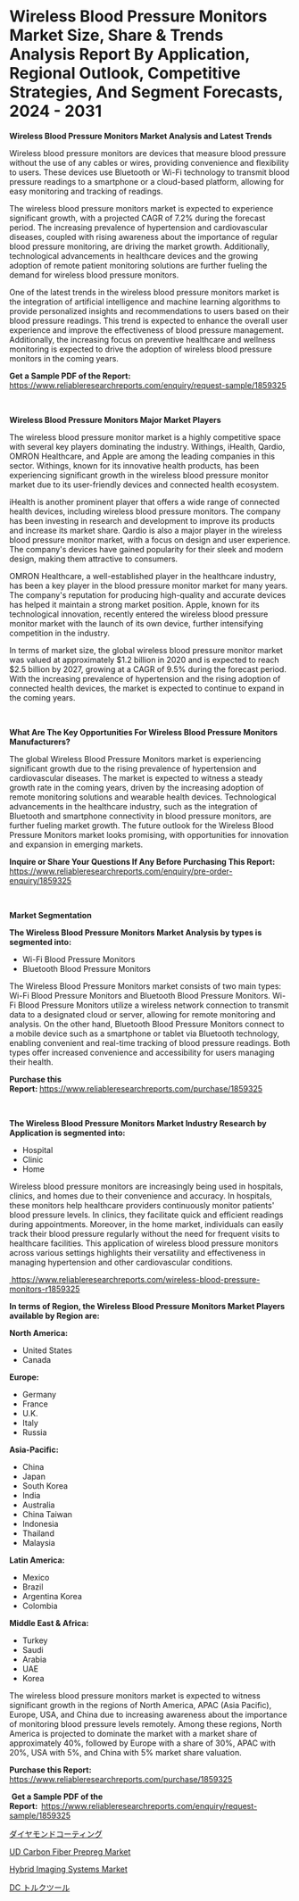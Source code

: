 <p><h1>Wireless Blood Pressure Monitors Market Size, Share & Trends Analysis Report By Application, Regional Outlook, Competitive Strategies, And Segment Forecasts, 2024 - 2031</h1></p><p><strong>Wireless Blood Pressure Monitors Market Analysis and Latest Trends</strong></p>
<p><p>Wireless blood pressure monitors are devices that measure blood pressure without the use of any cables or wires, providing convenience and flexibility to users. These devices use Bluetooth or Wi-Fi technology to transmit blood pressure readings to a smartphone or a cloud-based platform, allowing for easy monitoring and tracking of readings.</p><p>The wireless blood pressure monitors market is expected to experience significant growth, with a projected CAGR of 7.2% during the forecast period. The increasing prevalence of hypertension and cardiovascular diseases, coupled with rising awareness about the importance of regular blood pressure monitoring, are driving the market growth. Additionally, technological advancements in healthcare devices and the growing adoption of remote patient monitoring solutions are further fueling the demand for wireless blood pressure monitors.</p><p>One of the latest trends in the wireless blood pressure monitors market is the integration of artificial intelligence and machine learning algorithms to provide personalized insights and recommendations to users based on their blood pressure readings. This trend is expected to enhance the overall user experience and improve the effectiveness of blood pressure management. Additionally, the increasing focus on preventive healthcare and wellness monitoring is expected to drive the adoption of wireless blood pressure monitors in the coming years.</p></p>
<p><strong>Get a Sample PDF of the Report:&nbsp;</strong> <a href="https://www.reliableresearchreports.com/enquiry/request-sample/1859325">https://www.reliableresearchreports.com/enquiry/request-sample/1859325</a></p>
<p>&nbsp;</p>
<p><strong>Wireless Blood Pressure Monitors Major Market Players</strong></p>
<p><p>The wireless blood pressure monitor market is a highly competitive space with several key players dominating the industry. Withings, iHealth, Qardio, OMRON Healthcare, and Apple are among the leading companies in this sector. Withings, known for its innovative health products, has been experiencing significant growth in the wireless blood pressure monitor market due to its user-friendly devices and connected health ecosystem.</p><p>iHealth is another prominent player that offers a wide range of connected health devices, including wireless blood pressure monitors. The company has been investing in research and development to improve its products and increase its market share. Qardio is also a major player in the wireless blood pressure monitor market, with a focus on design and user experience. The company's devices have gained popularity for their sleek and modern design, making them attractive to consumers.</p><p>OMRON Healthcare, a well-established player in the healthcare industry, has been a key player in the blood pressure monitor market for many years. The company's reputation for producing high-quality and accurate devices has helped it maintain a strong market position. Apple, known for its technological innovation, recently entered the wireless blood pressure monitor market with the launch of its own device, further intensifying competition in the industry.</p><p>In terms of market size, the global wireless blood pressure monitor market was valued at approximately $1.2 billion in 2020 and is expected to reach $2.5 billion by 2027, growing at a CAGR of 9.5% during the forecast period. With the increasing prevalence of hypertension and the rising adoption of connected health devices, the market is expected to continue to expand in the coming years.</p></p>
<p>&nbsp;</p>
<p><strong>What Are The Key Opportunities For Wireless Blood Pressure Monitors Manufacturers?</strong></p>
<p><p>The global Wireless Blood Pressure Monitors market is experiencing significant growth due to the rising prevalence of hypertension and cardiovascular diseases. The market is expected to witness a steady growth rate in the coming years, driven by the increasing adoption of remote monitoring solutions and wearable health devices. Technological advancements in the healthcare industry, such as the integration of Bluetooth and smartphone connectivity in blood pressure monitors, are further fueling market growth. The future outlook for the Wireless Blood Pressure Monitors market looks promising, with opportunities for innovation and expansion in emerging markets.</p></p>
<p><strong>Inquire or Share Your Questions If Any Before Purchasing This Report:</strong> <a href="https://www.reliableresearchreports.com/enquiry/pre-order-enquiry/1859325">https://www.reliableresearchreports.com/enquiry/pre-order-enquiry/1859325</a></p>
<p>&nbsp;</p>
<p><strong>Market Segmentation</strong></p>
<p><strong>The Wireless Blood Pressure Monitors Market Analysis by types is segmented into:</strong></p>
<p><ul><li>Wi-Fi Blood Pressure Monitors</li><li>Bluetooth Blood Pressure Monitors</li></ul></p>
<p><p>The Wireless Blood Pressure Monitors market consists of two main types: Wi-Fi Blood Pressure Monitors and Bluetooth Blood Pressure Monitors. Wi-Fi Blood Pressure Monitors utilize a wireless network connection to transmit data to a designated cloud or server, allowing for remote monitoring and analysis. On the other hand, Bluetooth Blood Pressure Monitors connect to a mobile device such as a smartphone or tablet via Bluetooth technology, enabling convenient and real-time tracking of blood pressure readings. Both types offer increased convenience and accessibility for users managing their health.</p></p>
<p><strong>Purchase this Report:&nbsp;</strong><a href="https://www.reliableresearchreports.com/purchase/1859325">https://www.reliableresearchreports.com/purchase/1859325</a></p>
<p>&nbsp;</p>
<p><strong>The Wireless Blood Pressure Monitors Market Industry Research by Application is segmented into:</strong></p>
<p><ul><li>Hospital</li><li>Clinic</li><li>Home</li></ul></p>
<p><p>Wireless blood pressure monitors are increasingly being used in hospitals, clinics, and homes due to their convenience and accuracy. In hospitals, these monitors help healthcare providers continuously monitor patients' blood pressure levels. In clinics, they facilitate quick and efficient readings during appointments. Moreover, in the home market, individuals can easily track their blood pressure regularly without the need for frequent visits to healthcare facilities. This application of wireless blood pressure monitors across various settings highlights their versatility and effectiveness in managing hypertension and other cardiovascular conditions.</p></p>
<p><a href="https://www.reliableresearchreports.com/wireless-blood-pressure-monitors-r1859325">&nbsp;https://www.reliableresearchreports.com/wireless-blood-pressure-monitors-r1859325</a></p>
<p><strong>In terms of Region, the Wireless Blood Pressure Monitors Market Players available by Region are:</strong></p>
<p>
    <p> <strong> North America: </strong>
        <ul>
            <li>United States</li>
            <li>Canada</li>
        </ul>
        </p> 
    <p> <strong> Europe: </strong>
        <ul>
            <li>Germany</li>
            <li>France</li>
            <li>U.K.</li>
            <li>Italy</li>
            <li>Russia</li>
        </ul>
        </p> 
    <p> <strong> Asia-Pacific: </strong>
        <ul>
            <li>China</li>
            <li>Japan</li>
            <li>South Korea</li>
            <li>India</li>
            <li>Australia</li>
            <li>China Taiwan</li>
            <li>Indonesia</li>
            <li>Thailand</li>
            <li>Malaysia</li>
        </ul>
        </p> 
    <p> <strong> Latin America: </strong>
        <ul>
            <li>Mexico</li>
            <li>Brazil</li>
            <li>Argentina Korea</li>
            <li>Colombia</li>
        </ul>
        </p> 
    <p> <strong> Middle East & Africa: </strong>
        <ul>
            <li>Turkey</li>
            <li>Saudi</li>
            <li>Arabia</li>
            <li>UAE</li>
            <li>Korea</li>
        </ul>
    </p>
    </p>
<p><p>The wireless blood pressure monitors market is expected to witness significant growth in the regions of North America, APAC (Asia Pacific), Europe, USA, and China due to increasing awareness about the importance of monitoring blood pressure levels remotely. Among these regions, North America is projected to dominate the market with a market share of approximately 40%, followed by Europe with a share of 30%, APAC with 20%, USA with 5%, and China with 5% market share valuation.</p></p>
<p><strong>Purchase this Report: </strong><a href="https://www.reliableresearchreports.com/purchase/1859325">https://www.reliableresearchreports.com/purchase/1859325</a></p>
<p>&nbsp;<strong>Get a Sample PDF of the Report:&nbsp;&nbsp;</strong><a href="https://www.reliableresearchreports.com/enquiry/request-sample/1859325">https://www.reliableresearchreports.com/enquiry/request-sample/1859325</a></p>
<p><strong></strong></p>
<p><p><a href="https://medium.com/@torreyjones1910/%E3%83%80%E3%82%A4%E3%83%A4%E3%83%A2%E3%83%B3%E3%83%89%E3%82%B3%E3%83%BC%E3%83%86%E3%82%A3%E3%83%B3%E3%82%B0%E5%B8%82%E5%A0%B4%E5%88%86%E6%9E%90-%E3%81%9D%E3%81%AEcagr-%E5%B8%82%E5%A0%B4%E3%82%BB%E3%82%B0%E3%83%A1%E3%83%B3%E3%83%86%E3%83%BC%E3%82%B7%E3%83%A7%E3%83%B3-%E3%81%8A%E3%82%88%E3%81%B3%E3%82%B0%E3%83%AD%E3%83%BC%E3%83%90%E3%83%AB%E7%94%A3%E6%A5%AD%E6%A6%82%E8%A6%81-241e825abbd5">ダイヤモンドコーティング</a></p><p><a href="https://issuu.com/reportprime-2/docs/ud-carbon-fiber-prepreg-market-size-2030.pptx">UD Carbon Fiber Prepreg Market</a></p><p><a href="https://github.com/lbird53714/Market-Research-Report-List-4/blob/main/hybrid-imaging-systems-market.md">Hybrid Imaging Systems Market</a></p><p><a href="https://medium.com/@ferneconroy11/dc%E3%83%88%E3%83%AB%E3%82%AF%E3%83%84%E3%83%BC%E3%83%AB%E5%B8%82%E5%A0%B4-%E5%B8%82%E5%A0%B4%E3%82%B7%E3%82%A7%E3%82%A2-%E5%B8%82%E5%A0%B4%E3%83%88%E3%83%AC%E3%83%B3%E3%83%89-%E3%81%8A%E3%82%88%E3%81%B3%E5%B0%86%E6%9D%A5%E3%81%AE%E6%88%90%E9%95%B7%E3%82%92%E6%8E%A2%E3%82%8B-d0b1d6f8e7ae">DC トルクツール</a></p></p>